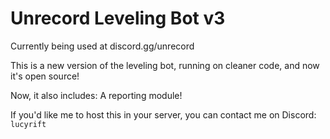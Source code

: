 # Unrecord Leveling Bot v3

Currently being used at discord.gg/unrecord

This is a new version of the leveling bot, running on cleaner code, and now it's open source!

Now, it also includes: A reporting module!

If you'd like me to host this in your server, you can contact me on Discord: `lucyrift`
